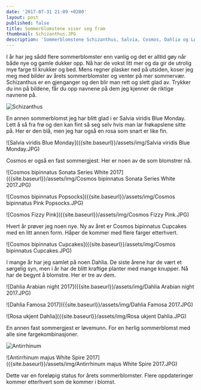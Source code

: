 ```yaml
---
date: '2017-07-31 21:09 +0200'
layout: post
published: false
title: Sommerblomstene viser seg fram
thumbnail: Schizanthus.JPG
description: 'Sommerblomstene Schizanthus, Salvia, Cosmos, Dahlia og Løvemunn er i gang'
---
```


I år har jeg sådd flere sommerblomster enn vanlig og det er alltid gøy når både nye og gamle dukker opp. Nå har de vokst litt mer og da gir de utrolig mye farge til krukker og bed. Mens regner plasker ned på utsiden, koser jeg meg med bilder av årets sommerblomster og venter på mer sommervær. Schizanthus er en gjenganger og den blir man rett og slett glad av. Trykker du inn på bildene, får du opp navnene på dem jeg kjenner de riktige navnene på.

![Schizanthus]({{site.baseurl}}/assets/img/Schizanthus.JPG)

En annen sommerblomst jeg har blitt glad i er Salvia viridis Blue Monday. Lett å så fra frø og den kan fint så seg selv hvis man lar frøkapslene sitte på. Her er den blå, men jeg har også en rosa som snart er like fin. 

![Salvia viridis Blue Monday]({{site.baseurl}}/assets/img/Salvia viridis Blue Monday.JPG)

<!--more-->

Cosmos er også en fast sommergjest. Her er noen av de som blomstrer nå.

![Cosmos bipinnatus Sonata Series White 2017]({{site.baseurl}}/assets/img/Cosmos bipinnatus Sonata Series White 2017.JPG)

![Cosmos bipinnatus Popsocks]({{site.baseurl}}/assets/img/Cosmos bipinnatus Pink Popsocks.JPG)

![Cosmos Fizzy Pink]({{site.baseurl}}/assets/img/Cosmos Fizzy Pink.JPG)

Hvert år prøver jeg noen nye. Ny av året er Cosmos bipinnatus Cupcakes med en litt annen form. Håper de kommer med flere farger etterhvert.

![Cosmos bipinnatus Cupcakes]({{site.baseurl}}/assets/img/Cosmos bipinnatus Cupcakes.JPG)

I mange år har jeg samlet på noen Dahlia. De siste årene har de vært et sørgelig syn, men i år har de blitt kraftige planter med mange knupper. Nå har de begynt å blomstre. Her er tre av dem.

![Dahlia Arabian night 2017]({{site.baseurl}}/assets/img/Dahlia Arabian night 2017.JPG)

![Dahlia Famosa 2017]({{site.baseurl}}/assets/img/Dahlia Famosa 2017.JPG)

![Rosa ukjent Dahlia]({{site.baseurl}}/assets/img/Rosa ukjent Dahlia.JPG)

En annen fast sommergjest er løvemunn. For en herlig sommerblomst med alle sine fargekombinasjoner. 

![Antirrhinum]({{site.baseurl}}/assets/img/Antirrhinum.JPG)

![Antirrhinum majus White Spire 2017]({{site.baseurl}}/assets/img/Antirrhinum majus White Spire 2017.JPG)

Dette var en foreløpig status for årets sommerblomster. Flere oppdateringer kommer etterhvert som de kommer i blomst.




